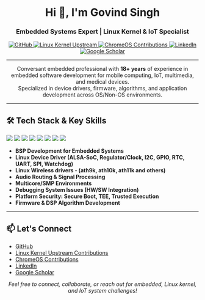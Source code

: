 <h1 align="center">Hi 👋, I'm Govind Singh</h1>
<h3 align="center">Embedded Systems Expert | Linux Kernel & IoT Specialist</h3>

<p align="center">
  <a href="https://github.com/govindsi" target="_blank">
    <img src="https://img.shields.io/badge/GitHub-govindsi-black?style=flat-square&logo=github" alt="GitHub">
  </a>
  <a href="https://git.kernel.org/pub/scm/linux/kernel/git/torvalds/linux.git/log/?qt=author&q=govinds" target="_blank">
    <img src="https://img.shields.io/badge/Linux%20Kernel-Upstream%20Contributions-green?style=flat-square&logo=linux" alt="Linux Kernel Upstream">
  </a>
  <a href="https://tinyurl.com/govinds-chromeos" target="_blank">
    <img src="https://img.shields.io/badge/ChromeOS-Contributions-yellow?style=flat-square&logo=googlechrome" alt="ChromeOS Contributions">
  </a>
  <a href="https://www.linkedin.com/in/govindsingh85/" target="_blank">
    <img src="https://img.shields.io/badge/LinkedIn-govindsingh85-blue?style=flat-square&logo=linkedin" alt="LinkedIn">
  </a>
  <a href="https://scholar.google.com/citations?user=iibm48QAAAAJ&hl=en" target="_blank">
    <img src="https://img.shields.io/badge/Google%20Scholar-Profile-blueviolet?style=flat-square&logo=googlescholar" alt="Google Scholar">
  </a>
</p>

---

<p align="center">
Conversant embedded professional with <b>18+ years</b> of experience in embedded software development for mobile computing, IoT, multimedia, and medical devices.<br>
Specialized in device drivers, firmware, algorithms, and application development across OS/Non-OS environments.
</p>

---

## 🛠️ Tech Stack & Key Skills

<p>
  <img src="https://img.shields.io/badge/Linux Kernel-informational?style=flat-square&logo=linux" />
  <img src="https://img.shields.io/badge/C/C++-informational?style=flat-square&logo=c" />
  <img src="https://img.shields.io/badge/Device Drivers-informational?style=flat-square" />
  <img src="https://img.shields.io/badge/IoT-informational?style=flat-square&logo=raspberrypi" />
  <img src="https://img.shields.io/badge/Firmware-informational?style=flat-square" />
  <img src="https://img.shields.io/badge/Multicore Processing-informational?style=flat-square" />
  <img src="https://img.shields.io/badge/Android Platform-informational?style=flat-square&logo=android" />
  <img src="https://img.shields.io/badge/Embedded Security-informational?style=flat-square" />
</p>

- **BSP Development for Embedded Systems**
- **Linux Device Driver (ALSA-SoC, Regulator/Clock, I2C, GPIO, RTC, UART, SPI, Watchdog)**
- **Linux Wireless drivers - (ath9k, ath10k, ath11k and others)**
- **Audio Routing & Signal Processing**
- **Multicore/SMP Environments**
- **Debugging System Issues (HW/SW Integration)**
- **Platform Security: Secure Boot, TEE, Trusted Execution**
- **Firmware & DSP Algorithm Development**

---

## 📫 Let's Connect

- [GitHub](https://github.com/govindsi)
- [Linux Kernel Upstream Contributions](https://git.kernel.org/pub/scm/linux/kernel/git/torvalds/linux.git/log/?qt=author&q=govinds)
- [ChromeOS Contributions](https://tinyurl.com/govinds-chromeos)
- [LinkedIn](https://www.linkedin.com/in/govindsingh85/)
- [Google Scholar](https://scholar.google.com/citations?user=iibm48QAAAAJ&hl=en)

<p align="center">
  <em>Feel free to connect, collaborate, or reach out for embedded, Linux kernel, and IoT system challenges!</em>
</p>
